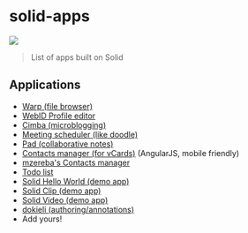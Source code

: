 # solid-apps
[![](https://img.shields.io/badge/project-Solid-7C4DFF.svg?style=flat-square)](https://github.com/solid/solid)

> List of apps built on Solid

## Applications
 - [Warp (file browser)](https://github.com/linkeddata/warp)
 - [WebID Profile editor](https://github.com/linkeddata/profile-editor)
 - [Cimba (microblogging)](https://github.com/linkeddata/cimba)
 - [Meeting scheduler (like doodle)](https://github.com/linkeddata/app-schedule)
 - [Pad (collaborative notes)](https://github.com/timbl/pad)
 - [Contacts manager (for vCards)](https://github.com/linkeddata/contacts) (AngularJS, mobile friendly)
 - [mzereba's Contacts manager](https://github.com/mzereba/contacts)
 - [Todo list](https://github.com/mzereba/todo)
 - [Solid Hello World (demo app)](https://github.com/melvincarvalho/helloworld/)
 - [Solid Clip (demo app)](https://github.com/melvincarvalho/clip/)
 - [Solid Video (demo app)](https://github.com/melvincarvalho/video/)
 - [dokieli (authoring/annotations)](https://github.com/linkeddata/dokieli)
 - Add yours!
